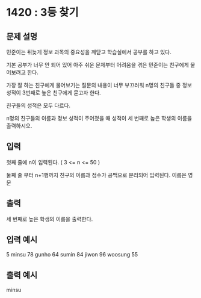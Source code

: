 # 1420 : 3등 찾기
  
## 문제 설명    
민준이는 뒤늦게 정보 과목의 중요성을 깨닫고 학습실에서 공부를 하고 있다.

기본 공부가 너무 안 되어 있어 아주 쉬운 문제부터 어려움을 겪은 민준이는 친구에게 물어보려고 한다.

가장 잘 하는 친구에게 물어보기는 질문의 내용이 너무 부끄러워 n명의 친구들 중 정보 성적이 3번째로 높은 친구에게 묻고자 한다.

친구들의 성적은 모두 다르다.

n명의 친구들의 이름과 정보 성적이 주어졌을 때 성적이 세 번째로 높은 학생의 이름을 출력하시오.

## 입력
첫째 줄에 n이 입력된다. ( 3 <= n <= 50 )

둘째 줄 부터 n+1행까지 친구의 이름과 점수가 공백으로 분리되어 입력된다. 이름은 영문

## 출력
세 번째로 높은 학생의 이름을 출력한다.

## 입력 예시   
5
minsu 78
gunho 64
sumin 84
jiwon 96
woosung 55

## 출력 예시
minsu